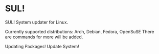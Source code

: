 # SUL!

SUL! System updater for Linux.

Currently supported distributions: Arch, Debian, Fedora, OpenSuSE There are commands for
more will be added.

Updating Packages!
Update System!
